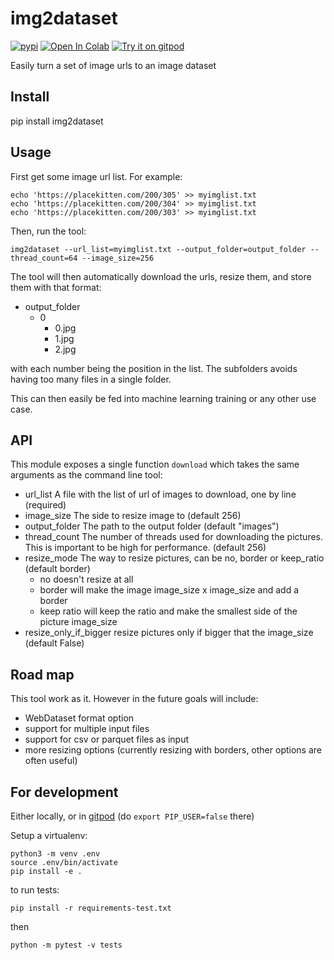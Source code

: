 # img2dataset
[![pypi](https://img.shields.io/pypi/v/img2dataset.svg)](https://pypi.python.org/pypi/img2dataset)
[![Open In Colab](https://colab.research.google.com/assets/colab-badge.svg)](https://colab.research.google.com/github/rom1504/img2dataset/blob/master/notebook/img2dataset_getting_started.ipynb)
[![Try it on gitpod](https://img.shields.io/badge/try-on%20gitpod-brightgreen.svg)](https://gitpod.io/#https://github.com/rom1504/img2dataset)

Easily turn a set of image urls to an image dataset

## Install

pip install img2dataset

## Usage

First get some image url list. For example:
```
echo 'https://placekitten.com/200/305' >> myimglist.txt
echo 'https://placekitten.com/200/304' >> myimglist.txt
echo 'https://placekitten.com/200/303' >> myimglist.txt
```

Then, run the tool:

```
img2dataset --url_list=myimglist.txt --output_folder=output_folder --thread_count=64 --image_size=256
```

The tool will then automatically download the urls, resize them, and store them with that format:
* output_folder
    * 0
        * 0.jpg
        * 1.jpg
        * 2.jpg

with each number being the position in the list. The subfolders avoids having too many files in a single folder.

This can then easily be fed into machine learning training or any other use case.

## API

This module exposes a single function `download` which takes the same arguments as the command line tool:

* url_list A file with the list of url of images to download, one by line (required)
* image_size The side to resize image to (default 256)
* output_folder The path to the output folder (default "images")
* thread_count The number of threads used for downloading the pictures. This is important to be high for performance. (default 256)
* resize_mode The way to resize pictures, can be no, border or keep_ratio (default border)
  * no doesn't resize at all
  * border will make the image image_size x image_size and add a border
  * keep ratio will keep the ratio and make the smallest side of the picture image_size
* resize_only_if_bigger resize pictures only if bigger that the image_size (default False)

## Road map

This tool work as it. However in the future goals will include:

* WebDataset format option
* support for multiple input files
* support for csv or parquet files as input
* more resizing options (currently resizing with borders, other options are often useful)

## For development

Either locally, or in [gitpod](https://gitpod.io/#https://github.com/rom1504/img2dataset) (do `export PIP_USER=false` there)

Setup a virtualenv:

```
python3 -m venv .env
source .env/bin/activate
pip install -e .
```

to run tests:
```
pip install -r requirements-test.txt
```
then 
```
python -m pytest -v tests
```
